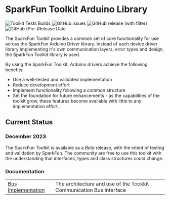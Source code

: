 # SparkFun Toolkit Arduino Library

![Toolkit Tests Builds](https://github.com/sparkfun/SparkFun_Toolkit/actions/workflows/compile-sketch.yml/badge.svg)
![GitHub issues](https://img.shields.io/github/issues/sparkfun/SparkFun_Toolkit)
![GitHub release (with filter)](https://img.shields.io/github/v/release/sparkfun/SparkFun_Toolkit)
![GitHub (Pre-)Release Date](https://img.shields.io/github/release-date-pre/sparkfun/SparkFun_Toolkit)



The SparkFun Toolkit provides a common set of core functionality for use across the SparkFun Arduino Driver library. Instead of each device driver library implementing it's own communication layers, error types and design, the SparkFun Toolkit library is used.

By using the SparkFun Toolkit, Arduino drivers achieve the following benefits:

* Use a well-tested and validated implementation
* Reduce development effort
* Implement functionality following a common structure
* Set the foundation for future enhancements - as the capabilities of the toolkit grow, these features become available with little to any implementation effort.

## Current Status

### December 2023

The SparkFun Toolkit is available as a *Beta* release, with the intent of testing and validation by SparkFun. The community are free to use this toolkit with the understanding that interfaces, types and class structures could change.

### Documentation

|||
|---|---|
|[Bus Implementation](docs/ar_ibus.md) | The architecture and use of the Tookkit Communication Bus Interface
